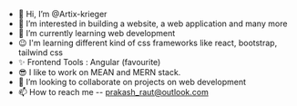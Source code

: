 - 👋 Hi, I’m @Artix-krieger
- 👀 I’m interested in building a website, a web application and many more
- 🌱 I’m currently learning web development
- 😉 I'm learning different kind of css frameworks like react, bootstrap, tailwind css
- ✨ Frontend Tools : Angular (favourite)
- 😎 I like to work on MEAN and MERN stack.
- 💞️ I’m looking to collaborate on projects on web development
- 📫 How to reach me -- prakash_raut@outlook.com

<!---
Artix-krieger/Artix-krieger is a ✨ special ✨ repository because its `README.md` (this file) appears on your GitHub profile.
You can click the Preview link to take a look at your changes.
--->
